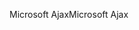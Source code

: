 <span data-ttu-id="8872f-101">Microsoft Ajax</span><span class="sxs-lookup"><span data-stu-id="8872f-101">Microsoft Ajax</span></span>